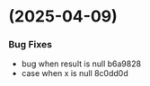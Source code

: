 #  (2025-04-09)


### Bug Fixes

* bug when result is null b6a9828
* case when x is null 8c0dd0d



